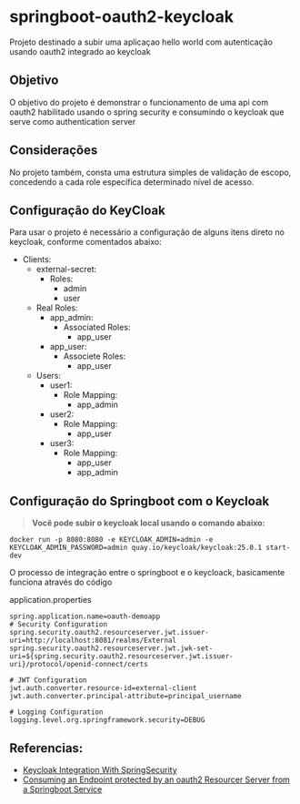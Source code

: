 # springboot-oauth2-keycloak
Projeto destinado a subir uma aplicaçao hello world com autenticação usando oauth2 integrado ao keycloak

## Objetivo
O objetivo do projeto é demonstrar o funcionamento de uma api com oauth2 habilitado usando o spring security e consumindo o keycloak que serve como authentication server

## Considerações
No projeto também, consta uma estrutura simples de validação de escopo, concedendo a cada role específica determinado nível de acesso.

## Configuração do KeyCloak

Para usar o projeto é necessário a configuração de alguns itens direto no keycloak, conforme comentados abaixo:
 - Clients: 
   - external-secret:
     - Roles:
       - admin
       - user
   - Real Roles:
     - app_admin:
       - Associated Roles:
         - app_user
     - app_user:
       - Associete Roles:
         - app_user
   - Users:
     - user1:
       - Role Mapping:
         - app_admin
     - user2:
       - Role Mapping: 
         - app_user
     - user3:
       - Role Mapping:
         - app_user
         - app_admin

## Configuração do Springboot com o Keycloak

> **Você pode subir o keycloak local usando o comando abaixo:**
```
docker run -p 8080:8080 -e KEYCLOAK_ADMIN=admin -e KEYCLOAK_ADMIN_PASSWORD=admin quay.io/keycloak/keycloak:25.0.1 start-dev
```


O processo de integração entre o springboot e o keycloack, basicamente funciona através do código

application.properties

```
spring.application.name=oauth-demoapp
# Security Configuration
spring.security.oauth2.resourceserver.jwt.issuer-uri=http://localhost:8081/realms/External
spring.security.oauth2.resourceserver.jwt.jwk-set-uri=${spring.security.oauth2.resourceserver.jwt.issuer-uri}/protocol/openid-connect/certs

# JWT Configuration
jwt.auth.converter.resource-id=external-client
jwt.auth.converter.principal-attribute=principal_username

# Logging Configuration
logging.level.org.springframework.security=DEBUG
```

## Referencias:
- [Keycloak Integration With SpringSecurity](https://medium.com/javarevisited/keycloak-integration-with-spring-security-6-37999f43ec85)
- [Consuming an Endpoint protected by an oauth2 Resourcer Server from a Springboot Service](https://laurspilca.com/consuming-an-endpoint-protected-by-an-oauth-2-resource-server-from-a-spring-boot-service/)